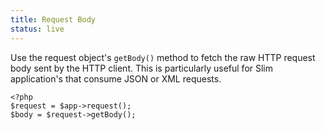 ```yaml
---
title: Request Body
status: live
---
```


Use the request object's `getBody()` method to fetch the raw HTTP request body sent by the HTTP client. This is
particularly useful for Slim application's that consume JSON or XML requests.

    <?php
    $request = $app->request();
    $body = $request->getBody();
